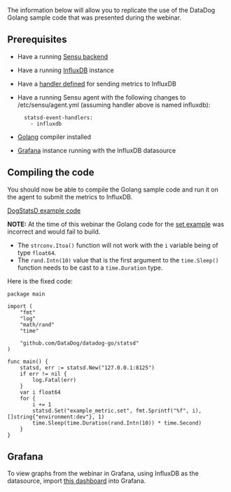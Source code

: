 The information below will allow you to replicate the use of the DataDog Golang sample code that was presented during the webinar.

## Prerequisites

* Have a running [Sensu backend](https://docs.sensu.io/sensu-go/latest/get-started/)
* Have a running [InfluxDB](https://portal.influxdata.com/downloads/) instance
* Have a [handler defined](https://docs.sensu.io/sensu-go/latest/plugins/supported-integrations/influxdb/) for sending metrics to InfluxDB
* Have a running Sensu agent with the following changes to /etc/sensu/agent.yml (assuming handler above is named influxdb):

        statsd-event-handlers:
          - influxdb
* [Golang](https://golang.org) compiler installed
* [Grafana](https://grafana.com/get) instance running with the InfluxDB datasource

## Compiling the code

You should now be able to compile the Golang sample code and run it on the agent to submit the metrics to InfluxDB.

[DogStatsD example code](https://docs.datadoghq.com/developers/metrics/dogstatsd_metrics_submission/#distribution)

**NOTE:** At the time of this webinar the Golang code for the [set example](https://docs.datadoghq.com/developers/metrics/dogstatsd_metrics_submission/#set)
was incorrect and would fail to build.

* The `strconv.Itoa()` function will not work with the `i` variable being of type `float64`.
* The `rand.Intn(10)` value that is the first argument to the `time.Sleep()` function needs to be cast to a `time.Duration` type.

Here is the fixed code:

```golang
package main

import (
	"fmt"
	"log"
	"math/rand"
	"time"

	"github.com/DataDog/datadog-go/statsd"
)

func main() {
	statsd, err := statsd.New("127.0.0.1:8125")
	if err != nil {
		log.Fatal(err)
	}
	var i float64
	for {
		i += 1
		statsd.Set("example_metric.set", fmt.Sprintf("%f", i), []string{"environment:dev"}, 1)
		time.Sleep(time.Duration(rand.Intn(10)) * time.Second)
	}
}
```

## Grafana

To view graphs from the webinar in Grafana, using InfluxDB as the datasource, import [this dashboard](golang-grafana-dashboard.json) into Grafana.

